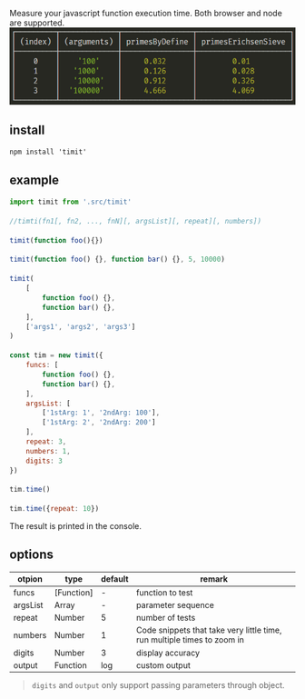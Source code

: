 Measure your javascript function execution time. Both browser and node are supported.
![node](asset/node1.png)

## install 
```cli
npm install 'timit'
```

## example
```js
import timit from '.src/timit'

//timti(fn1[, fn2, ..., fnN][, argsList][, repeat][, numbers])

timit(function foo(){})

timit(function foo() {}, function bar() {}, 5, 10000)

timit(
    [
        function foo() {},
        function bar() {}, 
    ],
    ['args1', 'args2', 'args3']
)

const tim = new timit({
    funcs: [
        function foo() {},
        function bar() {}, 
    ],
    argsList: [
        ['1stArg: 1', '2ndArg: 100'],
        ['1stArg: 2', '2ndArg: 200']
    ],
    repeat: 3,
    numbers: 1,
    digits: 3
})

tim.time()

tim.time({repeat: 10})
```
The result is printed in the console. 


## options
| otpion | type | default | remark |
| -- | -- | -- | ---- |
| funcs | [Function] | - | function to test |
| argsList | Array | - | parameter sequence |
| repeat | Number | 5 | number of tests |
| numbers | Number | 1 | Code snippets that take very little time, run multiple times to zoom in  |
| digits | Number | 3 | display accuracy |
| output | Function | log | custom output |

> `digits` and `output` only support passing parameters through object.
